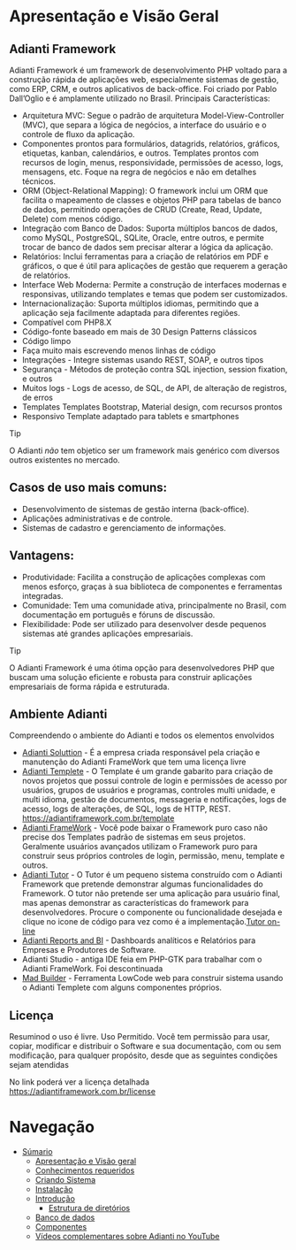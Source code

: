 # Apresentação e Visão Geral

## Adianti Framework
Adianti Framework é um framework de desenvolvimento PHP voltado para a construção rápida de aplicações web, especialmente sistemas de gestão, como ERP, CRM, e outros aplicativos de back-office. Foi criado por Pablo Dall’Oglio e é amplamente utilizado no Brasil.
Principais Características:
* Arquitetura MVC: Segue o padrão de arquitetura Model-View-Controller (MVC), que separa a lógica de negócios, a interface do usuário e o controle de fluxo da aplicação.
* Componentes prontos para formulários, datagrids, relatórios, gráficos, etiquetas, kanban, calendários, e outros. Templates prontos com recursos de login, menus, responsividade, permissões de acesso, logs, mensagens, etc. Foque na regra de negócios e não em detalhes técnicos.
* ORM (Object-Relational Mapping): O framework inclui um ORM que facilita o mapeamento de classes e objetos PHP para tabelas de banco de dados, permitindo operações de CRUD (Create, Read, Update, Delete) com menos código.
* Integração com Banco de Dados: Suporta múltiplos bancos de dados, como MySQL, PostgreSQL, SQLite, Oracle, entre outros, e permite trocar de banco de dados sem precisar alterar a lógica da aplicação.
* Relatórios: Inclui ferramentas para a criação de relatórios em PDF e gráficos, o que é útil para aplicações de gestão que requerem a geração de relatórios.
* Interface Web Moderna: Permite a construção de interfaces modernas e responsivas, utilizando templates e temas que podem ser customizados.
* Internacionalização: Suporta múltiplos idiomas, permitindo que a aplicação seja facilmente adaptada para diferentes regiões.
* Compatível com PHP8.X
* Código-fonte baseado em mais de 30 Design Patterns clássicos
* Código limpo
* Faça muito mais escrevendo menos linhas de código
* Integrações - Integre sistemas usando REST, SOAP, e outros tipos
* Segurança - Métodos de proteção contra SQL injection, session fixation, e outros
* Muitos logs - Logs de acesso, de SQL, de API, de alteração de registros, de erros
* Templates Templates Bootstrap, Material design, com recursos prontos
* Responsivo Template adaptado para tablets e smartphones

> [!TIP]
> O Adianti *não*  tem objetico ser um framework mais genérico com diversos outros existentes no mercado.


## Casos de uso mais comuns:
* Desenvolvimento de sistemas de gestão interna (back-office).
* Aplicações administrativas e de controle.
* Sistemas de cadastro e gerenciamento de informações.

## Vantagens:
* Produtividade: Facilita a construção de aplicações complexas com menos esforço, graças à sua biblioteca de componentes e ferramentas integradas.
* Comunidade: Tem uma comunidade ativa, principalmente no Brasil, com documentação em português e fóruns de discussão.
* Flexibilidade: Pode ser utilizado para desenvolver desde pequenos sistemas até grandes aplicações empresariais.

> [!TIP]
> O Adianti Framework é uma ótima opção para desenvolvedores PHP que buscam uma solução eficiente e robusta para construir aplicações empresariais de forma rápida e estruturada.


## Ambiente Adianti

Compreendendo o ambiente do Adianti e todos os elementos envolvidos

* [Adianti Soluttion](https://www.adianti.com.br/) - É a empresa criada responsável pela criação e manutenção do Adianti FrameWork que tem uma licença livre 
* [Adianti Templete](https://adiantiframework.com.br/template)  - O Template é um grande gabarito para criação de novos projetos que possui controle de login e permissões de acesso por usuários, grupos de usuários e programas, controles multi unidade, e multi idioma, gestão de documentos, messageria e notificações, logs de acesso, logs de alterações, de SQL, logs de HTTP, REST. https://adiantiframework.com.br/template
* [Adianti FrameWork](https://adiantiframework.com.br/) - Você pode baixar o Framework puro caso não precise dos Templates padrão de sistemas em seus projetos. Geralmente usuários avançados utilizam o Framework puro para construir seus próprios controles de login, permissão, menu, template e outros.
* [Adianti Tutor](https://adiantiframework.com.br/tutor) - O Tutor é um pequeno sistema construído com o Adianti Framework que pretende demonstrar algumas funcionalidades do Framework. O tutor não pretende ser uma aplicação para usuário final, mas apenas demonstrar as características do framework para desenvolvedores. Procure o componente ou funcionalidade desejada e clique no icone de código para vez como é a implementação.[Tutor on-line](https://framework.adianti.me/tutor/)
* [Adianti Reports and BI](https://www.adiantireports.com.br/) - Dashboards analíticos e Relatórios para Empresas e Produtores de Software.
* Adianti Studio - antiga IDE feia em PHP-GTK para trabalhar com o Adianti FrameWork. Foi descontinuada
* [Mad Builder](https://www.madbuilder.com.br) - Ferramenta LowCode web para construir sistema usando o Adianti Templete com alguns componentes próprios.


## Licença 

Resuminod o uso é livre. Uso Permitido. Você tem permissão para usar, copiar, modificar e distribuir o Software e sua documentação, com ou sem modificação, para qualquer propósito, desde que as seguintes condições sejam atendidas

No link poderá ver a licença detalhada
https://adiantiframework.com.br/license


# Navegação
* [Súmario](../README.md)
    * [Apresentação e Visão geral](apresentacao.md)
    * [Conhecimentos requeridos](conhecimento_requerido.md)
    * [Criando Sistema](criando_sistema.md)
    * [Instalação](instalacao.md)
    * [Introdução](introducao.md)
        * [Estrutura de diretórios](estrutra_dir.md)
    * [Banco de dados](banco_model.md)
    * [Componentes](componentes.md)
    * [Vídeos complementares sobre Adianti no YouTube](videos_youtube.md)